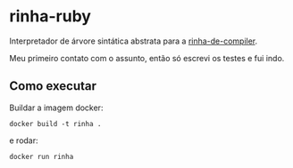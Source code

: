 # rinha-ruby
Interpretador de árvore sintática abstrata para a [rinha-de-compiler](https://github.com/aripiprazole/rinha-de-compiler). 

Meu primeiro contato com o assunto, então só escrevi os testes e fui indo.

## Como executar
Buildar a imagem docker:
```
docker build -t rinha .
```
e rodar:
```
docker run rinha
```
